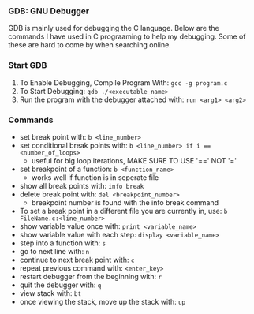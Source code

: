 ### GDB: GNU Debugger
GDB is mainly used for debugging the C language. Below are the commands I have used in C prograaming to help my debugging. Some of these are hard to come by when searching online.

### Start GDB
1. To Enable Debugging, Compile Program With: ```gcc -g program.c```
2. To Start Debugging: ```gdb ./<executable_name>```
3. Run the program with the debugger attached with: ```run <arg1> <arg2>```

### Commands
- set break point with: ```b <line_number>```
- set conditional break points with: ```b <line_number> if i == <number_of_loops>```
  - useful for big loop iterations,  MAKE SURE TO USE '==' NOT '=' 
- set breakpoint of a function: ```b <function_name>```
  - works well if function is in seperate file
- show all break points with: ```info break```
- delete break point with: ```del <breakpoint_number>```
  - breakpoint number is found with the info break command
- To set a break point in a different file you are currently in, use: ```b FileName.c:<line_number>```
- show variable value once with: ```print <variable_name>```
- show variable value with each step: ```display <variable_name>```
- step into a function with: ```s```   
- go to next line with: ```n```
- continue to next break point with: ```c```
- repeat previous command with: ```<enter_key>```
- restart debugger from the beginning with: ```r```
- quit the debugger with: ```q```
- view stack with: ```bt```
- once viewing the stack, move up the stack with: ```up```

